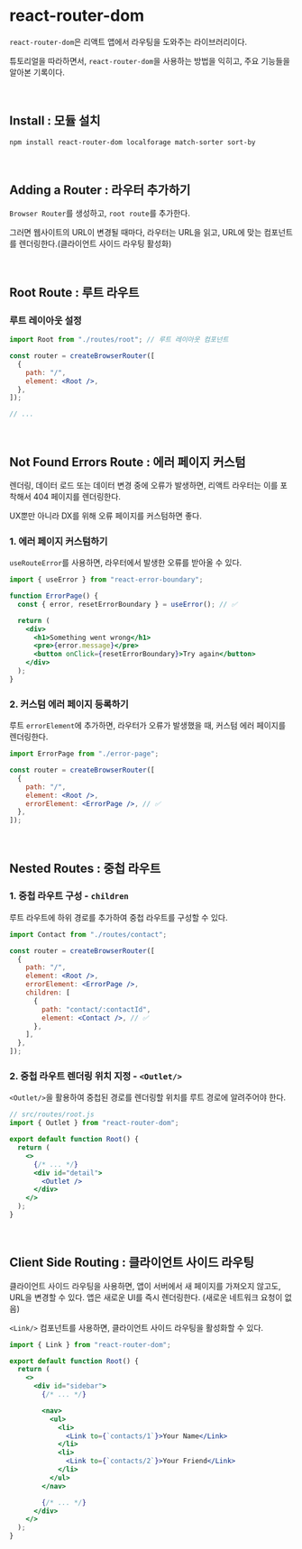 # react-router-dom

`react-router-dom`은 리액트 앱에서 라우팅을 도와주는 라이브러리이다.

튜토리얼을 따라하면서, `react-router-dom`을 사용하는 방법을 익히고, 주요 기능들을 알아본 기록이다.

<br/>

## Install : 모듈 설치

```bash
npm install react-router-dom localforage match-sorter sort-by
```

<br/>

## Adding a Router : 라우터 추가하기

`Browser Router`를 생성하고, `root route`를 추가한다.

그러면 웹사이트의 URL이 변경될 때마다, 라우터는 URL을 읽고, URL에 맞는 컴포넌트를 렌더링한다.(클라이언트 사이드 라우팅 활성화)

<br/>

## Root Route : 루트 라우트

### 루트 레이아웃 설정

```jsx
import Root from "./routes/root"; // 루트 레이아웃 컴포넌트

const router = createBrowserRouter([
  {
    path: "/",
    element: <Root />,
  },
]);

// ...
```

<br/>

## Not Found Errors Route : 에러 페이지 커스텀

렌더링, 데이터 로드 또는 데이터 변경 중에 오류가 발생하면, 리액트 라우터는 이를 포착해서 404 페이지를 렌더링한다.

UX뿐만 아니라 DX를 위해 오류 페이지를 커스텀하면 좋다.

### 1. 에러 페이지 커스텀하기

`useRouteError`를 사용하면, 라우터에서 발생한 오류를 받아올 수 있다.

```jsx
import { useError } from "react-error-boundary";

function ErrorPage() {
  const { error, resetErrorBoundary } = useError(); // ✅

  return (
    <div>
      <h1>Something went wrong</h1>
      <pre>{error.message}</pre>
      <button onClick={resetErrorBoundary}>Try again</button>
    </div>
  );
}
```

### 2. 커스텀 에러 페이지 등록하기

루트 `errorElement`에 추가하면, 라우터가 오류가 발생했을 때, 커스텀 에러 페이지를 렌더링한다.

```jsx
import ErrorPage from "./error-page";

const router = createBrowserRouter([
  {
    path: "/",
    element: <Root />,
    errorElement: <ErrorPage />, // ✅
  },
]);
```

<br/>

## Nested Routes : 중첩 라우트

### 1. 중첩 라우트 구성 - `children`

루트 라우트에 하위 경로를 추가하여 중첩 라우트를 구성할 수 있다.

```jsx
import Contact from "./routes/contact";

const router = createBrowserRouter([
  {
    path: "/",
    element: <Root />,
    errorElement: <ErrorPage />,
    children: [
      {
        path: "contact/:contactId",
        element: <Contact />, // ✅
      },
    ],
  },
]);
```

### 2. 중첩 라우트 렌더링 위치 지정 - `<Outlet/>`

`<Outlet/>`을 활용하여 중첩된 경로를 렌더링할 위치를 루트 경로에 알려주어야 한다.

```jsx
// src/routes/root.js
import { Outlet } from "react-router-dom";

export default function Root() {
  return (
    <>
      {/* ... */}
      <div id="detail">
        <Outlet />
      </div>
    </>
  );
}
```

<br/>

## Client Side Routing : 클라이언트 사이드 라우팅

클라이언트 사이드 라우팅을 사용하면, 앱이 서버에서 새 페이지를 가져오지 않고도, URL을 변경할 수 있다. 앱은 새로운 UI를 즉시 렌더링한다. (새로운 네트워크 요청이 없음)

`<Link/>` 컴포넌트를 사용하면, 클라이언트 사이드 라우팅을 활성화할 수 있다.

```jsx
import { Link } from "react-router-dom";

export default function Root() {
  return (
    <>
      <div id="sidebar">
        {/* ... */}

        <nav>
          <ul>
            <li>
              <Link to={`contacts/1`}>Your Name</Link>
            </li>
            <li>
              <Link to={`contacts/2`}>Your Friend</Link>
            </li>
          </ul>
        </nav>

        {/* ... */}
      </div>
    </>
  );
}
```
